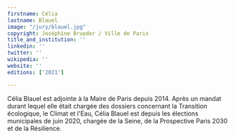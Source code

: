 ```yaml
---
firstname: Célia
lastname: Blauel
image: "/jury/blauel.jpg"
copyright: Joséphine Brueder / Ville de Paris
title_and_institution: ''
linkedin: ''
twitter: ''
wikipedia: ''
website: ''
editions: ['2021']

---
```

Célia Blauel est adjointe à la Maire de Paris depuis 2014. Après un mandat durant lequel elle était chargée des dossiers concernant la Transition écologique, le Climat et l'Eau, Célia Blauel est depuis les élections municipales de juin 2020, chargée de la Seine, de la Prospective Paris 2030 et de la Résilience.